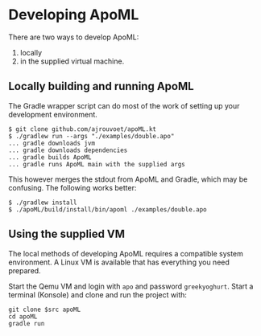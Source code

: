 # Developing ApoML

There are two ways to develop ApoML:

1. locally
2. in the supplied virtual machine.

## Locally building and running ApoML

The Gradle wrapper script can do most of the work of
setting up your development environment.

```console
$ git clone github.com/ajrouvoet/apoML.kt
$ ./gradlew run --args "./examples/double.apo"
... gradle downloads jvm
... gradle downloads dependencies
... gradle builds ApoML
... gradle runs ApoML main with the supplied args
```

This however merges the stdout from ApoML and Gradle,
which may be confusing. The following works better:

```console
$ ./gradlew install
$ ./apoML/build/install/bin/apoml ./examples/double.apo
```

## Using the supplied VM

The local methods of developing ApoML requires a compatible
system environment. A Linux VM is available that has everything
you need prepared.

Start the Qemu VM and login with `apo` and password `greekyoghurt`.
Start a terminal (Konsole) and clone and run the project with:

```console
git clone $src apoML
cd apoML
gradle run
```